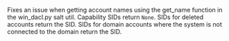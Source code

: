 Fixes an issue when getting account names using the get_name function in the
win_dacl.py salt util. Capability SIDs return ``None``. SIDs for deleted
accounts return the SID. SIDs for domain accounts where the system is not
connected to the domain return the SID.
